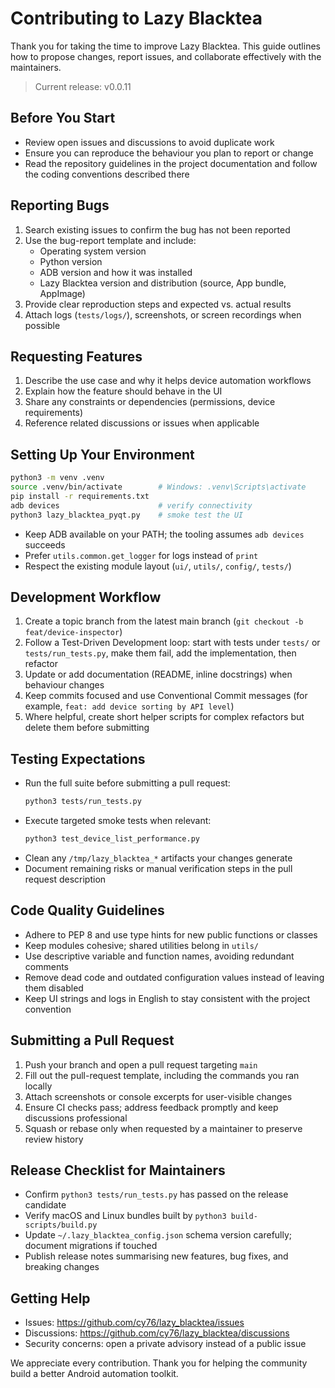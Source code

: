 # Contributing to Lazy Blacktea

Thank you for taking the time to improve Lazy Blacktea. This guide outlines how to propose changes, report issues, and collaborate effectively with the maintainers.

> Current release: v0.0.11

## Before You Start
- Review open issues and discussions to avoid duplicate work
- Ensure you can reproduce the behaviour you plan to report or change
- Read the repository guidelines in the project documentation and follow the coding conventions described there

## Reporting Bugs
1. Search existing issues to confirm the bug has not been reported
2. Use the bug-report template and include:
   - Operating system version
   - Python version
   - ADB version and how it was installed
   - Lazy Blacktea version and distribution (source, App bundle, AppImage)
3. Provide clear reproduction steps and expected vs. actual results
4. Attach logs (`tests/logs/`), screenshots, or screen recordings when possible

## Requesting Features
1. Describe the use case and why it helps device automation workflows
2. Explain how the feature should behave in the UI
3. Share any constraints or dependencies (permissions, device requirements)
4. Reference related discussions or issues when applicable

## Setting Up Your Environment
```bash
python3 -m venv .venv
source .venv/bin/activate        # Windows: .venv\Scripts\activate
pip install -r requirements.txt
adb devices                      # verify connectivity
python3 lazy_blacktea_pyqt.py    # smoke test the UI
```
- Keep ADB available on your PATH; the tooling assumes `adb devices` succeeds
- Prefer `utils.common.get_logger` for logs instead of `print`
- Respect the existing module layout (`ui/`, `utils/`, `config/`, `tests/`)

## Development Workflow
1. Create a topic branch from the latest main branch (`git checkout -b feat/device-inspector`)
2. Follow a Test-Driven Development loop: start with tests under `tests/` or `tests/run_tests.py`, make them fail, add the implementation, then refactor
3. Update or add documentation (README, inline docstrings) when behaviour changes
4. Keep commits focused and use Conventional Commit messages (for example, `feat: add device sorting by API level`)
5. Where helpful, create short helper scripts for complex refactors but delete them before submitting

## Testing Expectations
- Run the full suite before submitting a pull request:
  ```bash
  python3 tests/run_tests.py
  ```
- Execute targeted smoke tests when relevant:
  ```bash
  python3 test_device_list_performance.py
  ```
- Clean any `/tmp/lazy_blacktea_*` artifacts your changes generate
- Document remaining risks or manual verification steps in the pull request description

## Code Quality Guidelines
- Adhere to PEP 8 and use type hints for new public functions or classes
- Keep modules cohesive; shared utilities belong in `utils/`
- Use descriptive variable and function names, avoiding redundant comments
- Remove dead code and outdated configuration values instead of leaving them disabled
- Keep UI strings and logs in English to stay consistent with the project convention

## Submitting a Pull Request
1. Push your branch and open a pull request targeting `main`
2. Fill out the pull-request template, including the commands you ran locally
3. Attach screenshots or console excerpts for user-visible changes
4. Ensure CI checks pass; address feedback promptly and keep discussions professional
5. Squash or rebase only when requested by a maintainer to preserve review history

## Release Checklist for Maintainers
- Confirm `python3 tests/run_tests.py` has passed on the release candidate
- Verify macOS and Linux bundles built by `python3 build-scripts/build.py`
- Update `~/.lazy_blacktea_config.json` schema version carefully; document migrations if touched
- Publish release notes summarising new features, bug fixes, and breaking changes

## Getting Help
- Issues: https://github.com/cy76/lazy_blacktea/issues
- Discussions: https://github.com/cy76/lazy_blacktea/discussions
- Security concerns: open a private advisory instead of a public issue

We appreciate every contribution. Thank you for helping the community build a better Android automation toolkit.

